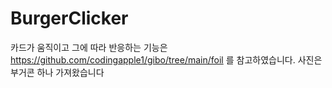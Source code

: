 # BurgerClicker

카드가 움직이고 그에 따라 반응하는 기능은 https://github.com/codingapple1/gibo/tree/main/foil 를 참고하였습니다.
사진은 부거콘 하나 가져왔습니다
